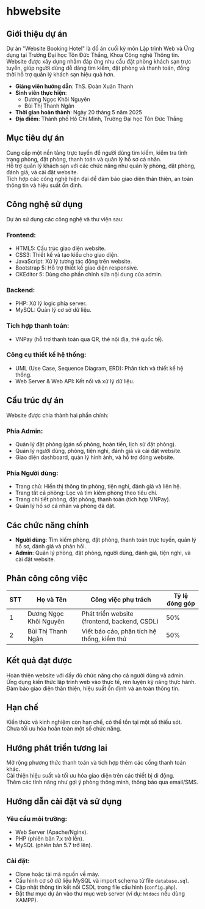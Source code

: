 # hbwebsite

## Giới thiệu dự án

Dự án "Website Booking Hotel" là đồ án cuối kỳ môn Lập trình Web và Ứng dụng tại Trường Đại học Tôn Đức Thắng, Khoa Công nghệ Thông tin.  
Website được xây dựng nhằm đáp ứng nhu cầu đặt phòng khách sạn trực tuyến, giúp người dùng dễ dàng tìm kiếm, đặt phòng và thanh toán, đồng thời hỗ trợ quản lý khách sạn hiệu quả hơn.  

- **Giảng viên hướng dẫn**: ThS. Đoàn Xuân Thanh  
- **Sinh viên thực hiện**:  
  - Dương Ngọc Khôi Nguyên  
  - Bùi Thị Thanh Ngân  
- **Thời gian hoàn thành**: Ngày 20 tháng 5 năm 2025  
- **Địa điểm**: Thành phố Hồ Chí Minh, Trường Đại học Tôn Đức Thắng  

## Mục tiêu dự án

Cung cấp một nền tảng trực tuyến để người dùng tìm kiếm, kiểm tra tình trạng phòng, đặt phòng, thanh toán và quản lý hồ sơ cá nhân.  
Hỗ trợ quản lý khách sạn với các chức năng như quản lý phòng, đặt phòng, đánh giá, và cài đặt website.  
Tích hợp các công nghệ hiện đại để đảm bảo giao diện thân thiện, an toàn thông tin và hiệu suất ổn định.  

## Công nghệ sử dụng

Dự án sử dụng các công nghệ và thư viện sau:  

### Frontend:
- HTML5: Cấu trúc giao diện website.  
- CSS3: Thiết kế và tạo kiểu cho giao diện.  
- JavaScript: Xử lý tương tác động trên website.  
- Bootstrap 5: Hỗ trợ thiết kế giao diện responsive.  
- CKEditor 5: Dùng cho phần chỉnh sửa nội dung của admin.  

### Backend:
- PHP: Xử lý logic phía server.  
- MySQL: Quản lý cơ sở dữ liệu.  

### Tích hợp thanh toán:
- VNPay (hỗ trợ thanh toán qua QR, thẻ nội địa, thẻ quốc tế).  

### Công cụ thiết kế hệ thống:
- UML (Use Case, Sequence Diagram, ERD): Phân tích và thiết kế hệ thống.  
- Web Server & Web API: Kết nối và xử lý dữ liệu.  

## Cấu trúc dự án

Website được chia thành hai phần chính:  

### Phía Admin:
- Quản lý đặt phòng (gán số phòng, hoàn tiền, lịch sử đặt phòng).  
- Quản lý người dùng, phòng, tiện nghi, đánh giá và cài đặt website.  
- Giao diện dashboard, quản lý hình ảnh, và hỗ trợ đóng website.  

### Phía Người dùng:
- Trang chủ: Hiển thị thông tin phòng, tiện nghi, đánh giá và liên hệ.  
- Trang tất cả phòng: Lọc và tìm kiếm phòng theo tiêu chí.  
- Trang chi tiết phòng, đặt phòng, thanh toán (tích hợp VNPay).  
- Quản lý hồ sơ cá nhân và phòng đã đặt.  

## Các chức năng chính

- **Người dùng**: Tìm kiếm phòng, đặt phòng, thanh toán trực tuyến, quản lý hồ sơ, đánh giá và phản hồi.  
- **Admin**: Quản lý phòng, đặt phòng, người dùng, đánh giá, tiện nghi, và cài đặt website.  

## Phân công công việc

| STT | Họ và Tên               | Công việc phụ trách                              | Tỷ lệ đóng góp |
|-----|-------------------------|--------------------------------------------------|----------------|
| 1   | Dương Ngọc Khôi Nguyên  | Phát triển website (frontend, backend, CSDL)     | 50%            |
| 2   | Bùi Thị Thanh Ngân      | Viết báo cáo, phân tích hệ thống, kiểm thử       | 50%            |

## Kết quả đạt được

Hoàn thiện website với đầy đủ chức năng cho cả người dùng và admin.  
Ứng dụng kiến thức lập trình web vào thực tế, rèn luyện kỹ năng thực hành.  
Đảm bảo giao diện thân thiện, hiệu suất ổn định và an toàn thông tin.  

## Hạn chế

Kiến thức và kinh nghiệm còn hạn chế, có thể tồn tại một số thiếu sót.  
Chưa tối ưu hóa hoàn toàn một số chức năng.  

## Hướng phát triển tương lai

Mở rộng phương thức thanh toán và tích hợp thêm các cổng thanh toán khác.  
Cải thiện hiệu suất và tối ưu hóa giao diện trên các thiết bị di động.  
Thêm các tính năng như gợi ý phòng thông minh, thông báo qua email/SMS.  

## Hướng dẫn cài đặt và sử dụng

### Yêu cầu môi trường:
- Web Server (Apache/Nginx).  
- PHP (phiên bản 7.x trở lên).  
- MySQL (phiên bản 5.7 trở lên).  

### Cài đặt:
- Clone hoặc tải mã nguồn về máy.  
- Cấu hình cơ sở dữ liệu MySQL và import schema từ file `database.sql`.  
- Cập nhật thông tin kết nối CSDL trong file cấu hình (`config.php`).  
- Đặt thư mục dự án vào thư mục web server (ví dụ: `htdocs` nếu dùng XAMPP).  
